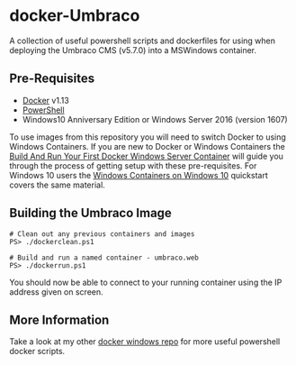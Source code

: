 # docker-Umbraco

A collection of useful powershell scripts and dockerfiles for using when deploying the Umbraco CMS (v5.7.0) into a MSWindows container.

## Pre-Requisites

* [Docker][4] v1.13
* [PowerShell][5]
* Windows10 Anniversary Edition or Windows Server 2016 (version 1607)

To use images from this repository you will need to switch Docker to using Windows Containers. If you are new to Docker or Windows Containers the [Build And Run Your First Docker Windows Server Container][3] will guide you through the process of getting setup with these pre-requisites. For Windows 10 users the [Windows Containers on Windows 10][7] quickstart covers the same material.


## Building the Umbraco Image

```
# Clean out any previous containers and images
PS> ./dockerclean.ps1

# Build and run a named container - umbraco.web
PS> ./dockerrun.ps1
```

You should now be able to connect to your running container using the IP address given on screen. 


## More Information

Take a look at my other [docker windows repo][9] for more useful powershell docker scripts.


 [1]: https://our.umbraco.org/contribute/releases/759
 [2]: https://docs.microsoft.com/en-us/virtualization/windowscontainers/quick-start/quick-start-windows-server
 [3]: https://blog.docker.com/2016/09/build-your-first-docker-windows-server-container/
 [4]: https://www.docker.com/
 [5]: https://msdn.microsoft.com/en-us/powershell/mt173057.aspx
 [7]: https://docs.microsoft.com/en-us/virtualization/windowscontainers/quick-start/quick-start-windows-10
 [9]: https://github.com/PhilA1/docker-aspmvc
